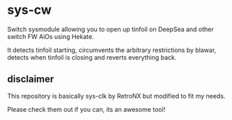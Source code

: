 # sys-cw

Switch sysmodule allowing you to open up tinfoil on DeepSea and other switch FW AiOs using Hekate.

It detects tinfoil starting, circumvents the arbitrary restrictions by blawar, detects when tinfoil is closing and reverts everything back.

## disclaimer

This repository is basically sys-clk by RetroNX but modified to fit my needs. 

Please check them out if you can, its an awesome tool!